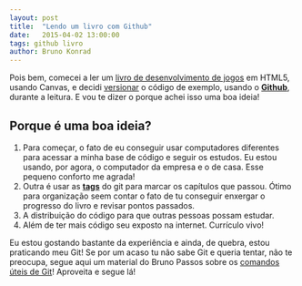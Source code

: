 ```yaml
---
layout: post
title:  "Lendo um livro com Github"
date:   2015-04-02 13:00:00
tags: github livro
author: Bruno Konrad
---
```

Pois bem, comecei a ler um [livro de desenvolvimento de jogos](http://www.casadocodigo.com.br/products/livro-jogos-html-javascript) em HTML5, usando Canvas, e decidi [versionar](https://github.com/brunoskonrad/Html5GameDev) o código de exemplo, usando o **[Github](https://github.com/)**, durante a leitura. E vou te dizer o porque achei isso uma boa ideia!

## Porque é uma boa ideia?

1. Para começar, o fato de eu conseguir usar computadores diferentes para acessar a minha base de código e seguir os estudos. Eu estou usando, por agora, o computador da empresa e o de casa. Esse pequeno conforto me agrada!
2. Outra é usar as **[tags](http://git-scm.com/book/en/v2/Git-Basics-Tagging)** do git para marcar os capítulos que passou. Ótimo para organização seem contar o fato de tu conseguir enxergar o progresso do livro e revisar pontos passados.
3. A distribuição do código para que outras pessoas possam estudar.
4. Além de ter mais código seu exposto na internet. Currículo vivo!

Eu estou gostando bastante da experiência e ainda, de quebra, estou praticando meu Git! Se por um acaso tu não sabe Git e queria tentar, não te preocupa, segue aqui um material do Bruno Passos sobre os [comandos úteis de Git](https://github.com/bpassos/git-commands)! Aproveita e segue lá!
